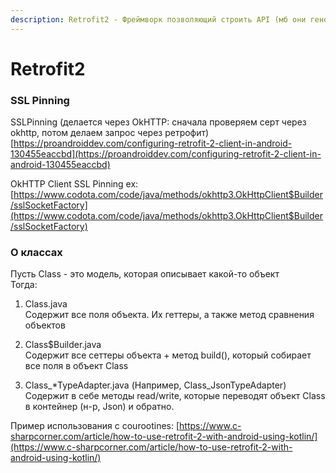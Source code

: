 ```yaml
---
description: Retrofit2 - Фреймворк позволяющий строить API (мб они генеряться?)
---
```


# Retrofit2

### SSL Pinning

SSLPinning \(делается через OkHTTP: сначала проверяем серт через okhttp, потом делаем запрос через ретрофит\)  
[https://proandroiddev.com/configuring-retrofit-2-client-in-android-130455eaccbd](https://proandroiddev.com/configuring-retrofit-2-client-in-android-130455eaccbd)

OkHTTP Client SSL Pinning ex:  
[https://www.codota.com/code/java/methods/okhttp3.OkHttpClient$Builder/sslSocketFactory](https://www.codota.com/code/java/methods/okhttp3.OkHttpClient$Builder/sslSocketFactory)

### О классах

Пусть Class - это модель, которая описывает какой-то объект  
Тогда:  
1. Class.java  
Содержит все поля объекта. Их геттеры, а также метод сравнения объектов  
2. Class$Builder.java  
Содержит все сеттеры объекта + метод build\(\), который собирает все поля в объект Class

1. Class\_\*TypeAdapter.java \(Например, Class\_JsonTypeAdapter\) Содержит в себе методы read/write, которые переводят объект Class в контейнер \(н-р, Json\) и обратно.

Пример использования с courootines: [https://www.c-sharpcorner.com/article/how-to-use-retrofit-2-with-android-using-kotlin/](https://www.c-sharpcorner.com/article/how-to-use-retrofit-2-with-android-using-kotlin/)

